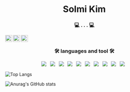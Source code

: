 <h1 align="center"> Solmi Kim </h1>


<h3 align="center"> 💻 . . .  💻</h3>


<p align="center">

<a href="https://www.instagram.com/thisissolmi/" target="_blank">
  <img align="left" alt="solmi's Instagram" width="22px" src="https://raw.githubusercontent.com/hussainweb/hussainweb/main/icons/instagram.png" />
</a>
<a href="https://www.linkedin.com/feed/" target="_blank">
  <img align="left" alt="solmi's LinkedIN" width="22px" src="https://raw.githubusercontent.com/peterthehan/peterthehan/master/assets/linkedin.svg" />
</a>
<a href="https://www.youtube.com/channel/UC17rDYn5VhMNpK2guYTyepQ" target="_blank">
  <img align="left" alt="solmi's Youtube" width="22px" src="https://raw.githubusercontent.com/rahuldkjain/github-profile-readme-generator/master/src/images/icons/Social/youtube.svg" />
</a>

  </p>
  
<br/>



<h3 align="center"><b>🛠 languages and tool 🛠</b></h3>
<p align="center">
<img src="https://img.shields.io/badge/HTML5-E34F26?style=flat-square&logo=HTML5&logoColor=white"/></a> &nbsp
<img src="https://img.shields.io/badge/JavaScript-F7DF1E?style=flat-square&logo=JavaScript&logoColor=white"/></a> &nbsp
<img src="https://img.shields.io/badge/Node.js-339933?style=flat-square&logo=Node.js&logoColor=white"/></a> &nbsp
<img src="https://img.shields.io/badge/React-61DAFB?style=flat&logo=React&logoColor=white"/></a> &nbsp
 <img src="https://img.shields.io/badge/Dart-0175C2?style=flat&logo=Dart&logoColor=white"/></a> &nbsp
     <img src="https://img.shields.io/badge/Flutter-02569B?style=flat&logo=Flutter&logoColor=white"/></a> &nbsp
      <img src="https://img.shields.io/badge/C++-00599C?style=flat&logo=C++&logoColor=white"/></a> &nbsp
        <img src="https://img.shields.io/badge/C-A8B9CC?style=flat&logo=C&logoColor=white"/></a> &nbsp
        <img src="https://img.shields.io/badge/CSS3-1572B6?style=flat-square&logo=CSS3&logoColor=white"/></a> &nbsp
        <img src="https://img.shields.io/badge/Python-3776AB?style=flat-square&logo=Python&logoColor=white"/></a> &nbsp


   
  
</p>




![Top Langs](https://github-readme-stats.vercel.app/api/top-langs/?username=thisissolmi&layout=compact&theme=tokyonight)


![Anurag's GitHub stats](https://github-readme-stats.vercel.app/api?username=thisissolmi&show_icons=true&theme=radical)
